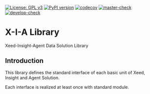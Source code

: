 [![License: GPL v3](https://img.shields.io/badge/License-GPLv3-blue.svg)](https://www.gnu.org/licenses/gpl-3.0) 
[![PyPI version](https://badge.fury.io/py/xialib.svg)](https://badge.fury.io/py/xialib) 
[![codecov](https://codecov.io/gh/X-I-A/xialib/branch/master/graph/badge.svg)](https://codecov.io/gh/X-I-A/xialib) 
[![master-check](https://github.com/x-i-a/xialib/workflows/master-check/badge.svg)](https://github.com/X-I-A/xialib/actions?query=workflow%3Amaster-check) 
[![develop-check](https://github.com/x-i-a/xialib/workflows/develop-check/badge.svg)](https://github.com/X-I-A/xialib/actions?query=workflow%3Adevelop-check) 
# X-I-A Library
Xeed-Insight-Agent Data Solution Library
## Introduction
This library defines the standard interface of each basic unit of Xeed, Insight and Agent Solution. 

Each interface is realized at least once with standard module. 